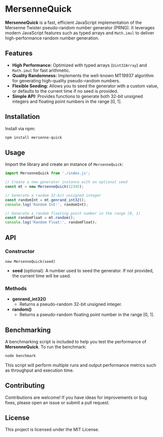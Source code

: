 # MersenneQuick

**MersenneQuick** is a fast, efficient JavaScript implementation of the Mersenne Twister pseudo-random number generator (PRNG). It leverages modern JavaScript features such as typed arrays and `Math.imul` to deliver high-performance random number generation.

## Features

- **High Performance:** Optimized with typed arrays (`Uint32Array`) and `Math.imul` for fast arithmetic.
- **Quality Randomness:** Implements the well-known MT19937 algorithm for generating high-quality pseudo-random numbers.
- **Flexible Seeding:** Allows you to seed the generator with a custom value, or defaults to the current time if no seed is provided.
- **Simple API:** Provides functions to generate both 32-bit unsigned integers and floating point numbers in the range [0, 1].

## Installation

Install via npm:

```bash
npm install mersenne-quick
```

## Usage

Import the library and create an instance of `MersenneQuick`:

```javascript
import MersenneQuick from './index.js';

// Create a new generator instance with an optional seed
const mt = new MersenneQuick(12345);

// Generate a random 32-bit unsigned integer
const randomInt = mt.genrand_int32();
console.log('Random Int:', randomInt);

// Generate a random floating point number in the range [0, 1)
const randomFloat = mt.random();
console.log('Random Float:', randomFloat);
```

## API

### Constructor

`new MersenneQuick(seed)`

- **seed** (optional): A number used to seed the generator. If not provided, the current time will be used.

### Methods

- **genrand_int32()**
  - Returns a pseudo-random 32-bit unsigned integer.
- **random()**
  - Returns a pseudo-random floating point number in the range [0, 1].

## Benchmarking

A benchmarking script is included to help you test the performance of **MersenneQuick**. To run the benchmark:

```bash
node benchmark
```

This script will perform multiple runs and output performance metrics such as throughput and execution time.

## Contributing
Contributions are welcome! If you have ideas for improvements or bug fixes, please open an issue or submit a pull request.

## License
This project is licensed under the MIT License.
